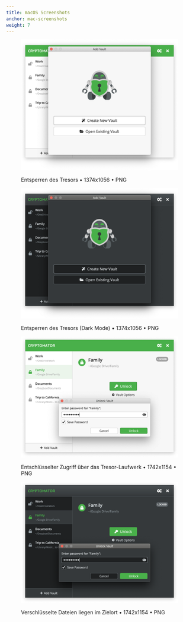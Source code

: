 ```yaml
---
title: macOS Screenshots
anchor: mac-screenshots
weight: 7
---
```

<div class="flex flex-wrap -mx-3">
  <div class="w-full px-3 lg:w-1/2">
    <figure class="rounded shadow bg-white text-center p-2 mb-8">
      <a href="/presskit/mac-screenshot-1.png"><img class="inline-block mb-2" src="/presskit/mac-screenshot-1.png" alt="Entsperren des Tresors"/></a>
      <figcaption>
        <p class="text-sm text-gray-500 mb-0">Entsperren des Tresors • 1374x1056 • PNG</p>
      </figcaption>
    </figure>
  </div>
  <div class="w-full px-3 lg:w-1/2">
    <figure class="rounded shadow bg-white text-center p-2 mb-8">
      <a href="/presskit/mac-screenshot-2.png"><img class="inline-block mb-2" src="/presskit/mac-screenshot-2.png" alt="Entsperren des Tresors (Dark Mode)"/></a>
      <figcaption>
        <p class="text-sm text-gray-500 mb-0">Entsperren des Tresors (Dark Mode) • 1374x1056 • PNG</p>
      </figcaption>
    </figure>
  </div>
  <div class="w-full px-3 lg:w-1/2">
    <figure class="rounded shadow bg-white text-center p-2 mb-8">
      <a href="/presskit/mac-screenshot-3.png"><img class="inline-block mb-2" src="/presskit/mac-screenshot-3.png" alt="Entschlüsselter Zugriff über das Tresor-Laufwerk"/></a>
      <figcaption>
        <p class="text-sm text-gray-500 mb-0">Entschlüsselter Zugriff über das Tresor-Laufwerk • 1742x1154 • PNG</p>
      </figcaption>
    </figure>
  </div>
  <div class="w-full px-3 lg:w-1/2">
    <figure class="rounded shadow bg-white text-center p-2 mb-8">
      <a href="/presskit/mac-screenshot-4.png"><img class="inline-block mb-2" src="/presskit/mac-screenshot-4.png" alt="Verschlüsselte Dateien liegen im Zielort"/></a>
      <figcaption>
        <p class="text-sm text-gray-500 mb-0">Verschlüsselte Dateien liegen im Zielort • 1742x1154 • PNG</p>
      </figcaption>
    </figure>
  </div>
</div>
